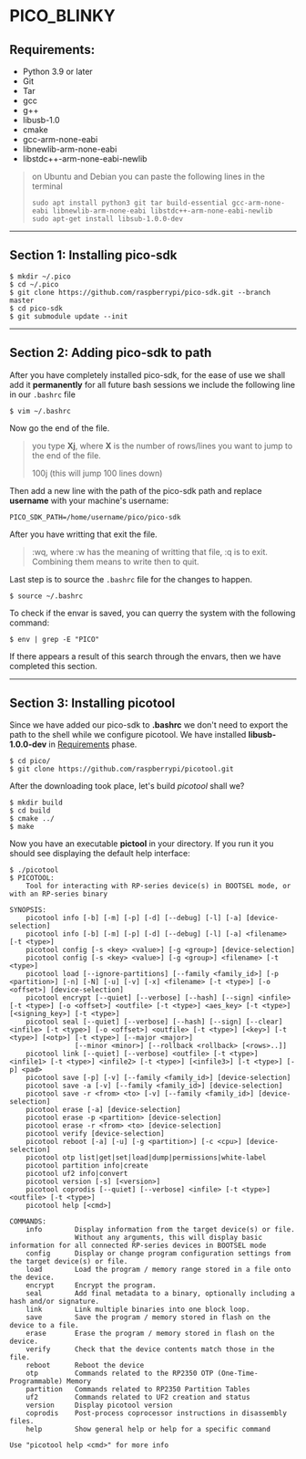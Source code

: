 # PICO_BLINKY



## Requirements:

- Python 3.9 or later
- Git
- Tar
- gcc
- g++
- libusb-1.0
- cmake
- gcc-arm-none-eabi
- libnewlib-arm-none-eabi
- libstdc++-arm-none-eabi-newlib

> on Ubuntu and Debian you can paste the following lines in the terminal
>
> ```
> sudo apt install python3 git tar build-essential gcc-arm-none-eabi libnewlib-arm-none-eabi libstdc++-arm-none-eabi-newlib
> sudo apt-get install libsub-1.0.0-dev
> ```

---

## Section 1: Installing pico-sdk

```
$ mkdir ~/.pico
$ cd ~/.pico
$ git clone https://github.com/raspberrypi/pico-sdk.git --branch master
$ cd pico-sdk
$ git submodule update --init
```

---

## Section 2: Adding pico-sdk to path

After you have completely installed pico-sdk, for the ease of use we shall add it **permanently**  for all future bash sessions we include the following line in our `.bashrc` file

```
$ vim ~/.bashrc
```

Now go the end of the file.

>  you type **Xj**, where **X** is the number of rows/lines you want to jump to the end of the file. 
>
> 100j (this will jump 100 lines down)

Then add a new line with the path of the pico-sdk path and replace **username** with your machine's username:

`PICO_SDK_PATH=/home/username/pico/pico-sdk`

After you have writting that exit the file.

> :wq, where :w has the meaning of writting that file, :q is to exit. Combining them means to write then to quit.

Last step is to source the `.bashrc` file for the changes to happen.

```
$ source ~/.bashrc
```

To check if the envar is saved, you can querry the system with the following command: 

```
$ env | grep -E "PICO"
```

If there appears a result of this search through the envars, then we have completed this section.

---

## Section 3: Installing picotool

Since we have added our pico-sdk to **.bashrc** we don't need to export the path to the shell while we configure picotool. We have installed **libusb-1.0.0-dev** in [Requirements](##Requirements)  phase.

```
$ cd pico/
$ git clone https://github.com/raspberrypi/picotool.git
```

After the downloading took place, let's build *picotool* shall we?

```
$ mkdir build
$ cd build
$ cmake ../
$ make
```

Now you have an executable **pictool** in your directory. If you run it you should see displaying the default help interface:

```
$ ./picotool
$ PICOTOOL:
    Tool for interacting with RP-series device(s) in BOOTSEL mode, or with an RP-series binary

SYNOPSIS:
    picotool info [-b] [-m] [-p] [-d] [--debug] [-l] [-a] [device-selection]
    picotool info [-b] [-m] [-p] [-d] [--debug] [-l] [-a] <filename> [-t <type>]
    picotool config [-s <key> <value>] [-g <group>] [device-selection]
    picotool config [-s <key> <value>] [-g <group>] <filename> [-t <type>]
    picotool load [--ignore-partitions] [--family <family_id>] [-p <partition>] [-n] [-N] [-u] [-v] [-x] <filename> [-t <type>] [-o <offset>] [device-selection]
    picotool encrypt [--quiet] [--verbose] [--hash] [--sign] <infile> [-t <type>] [-o <offset>] <outfile> [-t <type>] <aes_key> [-t <type>] [<signing_key>] [-t <type>]
    picotool seal [--quiet] [--verbose] [--hash] [--sign] [--clear] <infile> [-t <type>] [-o <offset>] <outfile> [-t <type>] [<key>] [-t <type>] [<otp>] [-t <type>] [--major <major>]
                [--minor <minor>] [--rollback <rollback> [<rows>..]]
    picotool link [--quiet] [--verbose] <outfile> [-t <type>] <infile1> [-t <type>] <infile2> [-t <type>] [<infile3>] [-t <type>] [-p] <pad>
    picotool save [-p] [-v] [--family <family_id>] [device-selection]
    picotool save -a [-v] [--family <family_id>] [device-selection]
    picotool save -r <from> <to> [-v] [--family <family_id>] [device-selection]
    picotool erase [-a] [device-selection]
    picotool erase -p <partition> [device-selection]
    picotool erase -r <from> <to> [device-selection]
    picotool verify [device-selection]
    picotool reboot [-a] [-u] [-g <partition>] [-c <cpu>] [device-selection]
    picotool otp list|get|set|load|dump|permissions|white-label
    picotool partition info|create
    picotool uf2 info|convert
    picotool version [-s] [<version>]
    picotool coprodis [--quiet] [--verbose] <infile> [-t <type>] <outfile> [-t <type>]
    picotool help [<cmd>]

COMMANDS:
    info        Display information from the target device(s) or file.
                Without any arguments, this will display basic information for all connected RP-series devices in BOOTSEL mode
    config      Display or change program configuration settings from the target device(s) or file.
    load        Load the program / memory range stored in a file onto the device.
    encrypt     Encrypt the program.
    seal        Add final metadata to a binary, optionally including a hash and/or signature.
    link        Link multiple binaries into one block loop.
    save        Save the program / memory stored in flash on the device to a file.
    erase       Erase the program / memory stored in flash on the device.
    verify      Check that the device contents match those in the file.
    reboot      Reboot the device
    otp         Commands related to the RP2350 OTP (One-Time-Programmable) Memory
    partition   Commands related to RP2350 Partition Tables
    uf2         Commands related to UF2 creation and status
    version     Display picotool version
    coprodis    Post-process coprocessor instructions in disassembly files.
    help        Show general help or help for a specific command

Use "picotool help <cmd>" for more info
```

